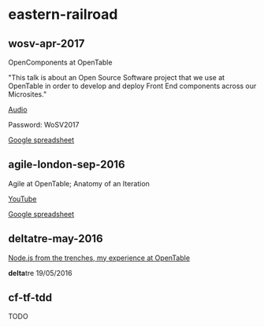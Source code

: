 # eastern-railroad

## wosv-apr-2017

OpenComponents at OpenTable

"This talk is about an Open Source Software project that we use at OpenTable in order to develop and deploy Front End components across our Microsites."

[Audio](https://www.maddplayer.com/wosv17-player)

Password: WoSV2017

[Google spreadsheet](https://docs.google.com/presentation/d/1XAQJrllYG_BMVFTd00IrzJG1L5KJExcKMNWw7NTskG0/edit?usp=sharing)

## agile-london-sep-2016

Agile at OpenTable; Anatomy of an Iteration

[YouTube](https://www.youtube.com/watch?v=e_L8f_eJUvA)

[Google spreadsheet](https://docs.google.com/presentation/d/18REhfGmYTUJUkkOhTzqaRgUvfiqd03k4ITVbiHk3ABE/edit?usp=sharing)

## deltatre-may-2016

[Node.js from the trenches, my experience at OpenTable](https://eastern-railroad.herokuapp.com/deltatre-may-2016/#/)

**delta**tre 19/05/2016

## cf-tf-tdd

TODO
